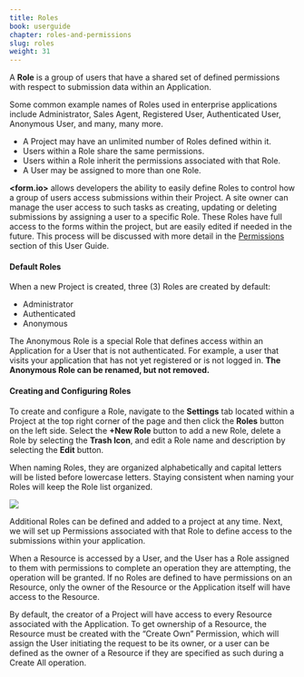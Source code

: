 ```yaml
---
title: Roles
book: userguide
chapter: roles-and-permissions
slug: roles
weight: 31
---
```

A **Role** is a group of users that have a shared set of defined permissions with respect to submission data within an Application.

Some common example names of Roles used in enterprise applications include Administrator, Sales Agent, Registered User, Authenticated User, Anonymous User, and many, many more.

 - A Project may have an unlimited number of Roles defined within it.
 - Users within a Role share the same permissions.
 - Users within a Role inherit the permissions associated with that Role.
 - A User may be assigned to more than one Role.

**&lt;<span class="text-primary">form</span>.<span class="text-secondary">io</span>&gt;** allows developers the ability to easily define Roles to control how a group of users access submissions within their Project. A site owner can manage the user access to such tasks as creating, updating or deleting submissions by assigning a user to a specific Role. These Roles have full access to the forms within the project, but are easily edited if needed in the future. This process will be discussed with more detail in the [Permissions](http://help.form.io/userguide/#permissions) section of this User Guide.

#### Default Roles

When a new Project is created, three (3) Roles are created by default:

 - Administrator
 - Authenticated
 - Anonymous

The Anonymous Role is a special Role that defines access within an Application for a User that is not authenticated. For example, a user that visits your application that has not yet registered or is not logged in. **The Anonymous Role can be renamed, but not removed.**

#### Creating and Configuring Roles

To create and configure a Role, navigate to the **Settings** tab located within a Project at the top right corner of the page and then click the **Roles** button on the left side. Select the **+New Role** button to add a new Role, delete a Role by selecting the **Trash Icon**, and edit a Role name and description by selecting the **Edit** button.

<p class="note">When naming Roles, they are organized alphabetically and capital letters will be listed before lowercase letters. Staying consistent when naming your Roles will keep the Role list organized.</p>

![](https://cloud.githubusercontent.com/assets/13321142/9473021/2e75b59c-4b1e-11e5-8d89-201e63c562a2.png)

Additional Roles can be defined and added to a project at any time. Next, we will set up Permissions associated with that Role to define access to the submissions within your application.

<div class="note" markdown="1">
When a Resource is accessed by a User, and the User has a Role assigned to them with permissions to complete an operation they are attempting, the operation will be granted. If no Roles are defined to have permissions on an Resource, only the owner of the Resource or the Application itself will have access to the Resource.

By default, the creator of a Project will have access to every Resource associated with the Application. To get ownership of a Resource, the Resource must be created with the “Create Own” Permission, which will assign the User initiating the request to be its owner, or a user can be defined as the owner of a Resource if they are specified as such during a Create All operation.
</div>

